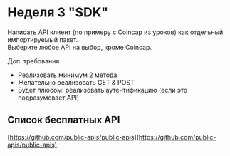 # Неделя 3 "SDK"

Написать API клиент (по примеру c Coincap из уроков) как отдельный импортируемый пакет.  
Выберите любое API на выбор, кроме Coincap.  

Доп. требования
- Реализовать минимум 2 метода  
- Желательно реализовать GET & POST
- Будет плюсом: реализовать аутентификацию (если это подразумевает API)

## Список бесплатных API
[https://github.com/public-apis/public-apis](https://github.com/public-apis/public-apis)  
